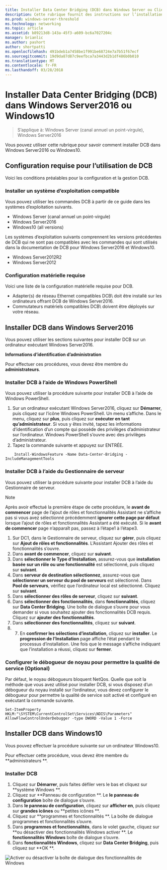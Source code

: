 ```yaml
---
title: Installer Data Center Bridging (DCB) dans Windows Server ou Client
description: Cette rubrique fournit des instructions sur l’installation de Data Center Bridging dans Windows Server ou Client Windows.
ms.prod: windows-server-threshold
ms.technology: networking
ms.topic: article
ms.assetid: b89213d8-143a-45f3-a609-bc6a7027204c
manager: brianlic
ms.author: pashort
author: shortpatti
ms.openlocfilehash: 491bdeb1a7458be1f991be68724e7a7b51f67ecf
ms.sourcegitcommit: 19d9da87d87c9eefbca7a3443d2b1df486b0b010
ms.translationtype: MT
ms.contentlocale: fr-FR
ms.lasthandoff: 03/28/2018
---
```

# <a name="install-data-center-bridging-dcb-in-windows-server-2016-or-windows-10"></a>Installer Data Center Bridging \(DCB\) dans Windows Server2016 ou Windows10

>S’applique à: Windows Server (canal annuel un point-virgule), Windows Server2016

Vous pouvez utiliser cette rubrique pour savoir comment installer DCB dans Windows Server2016 ou Windows10.

## <a name="prerequisites-for-using-dcb"></a>Configuration requise pour l’utilisation de DCB

Voici les conditions préalables pour la configuration et la gestion DCB.

### <a name="install-a-compatible-operating-system"></a>Installer un système d’exploitation compatible

Vous pouvez utiliser les commandes DCB à partir de ce guide dans les systèmes d’exploitation suivants.

- Windows Server (canal annuel un point-virgule)
- Windows Server2016
- Windows10 \(all versions\)

Les systèmes d’exploitation suivants comprennent les versions précédentes de DCB qui ne sont pas compatibles avec les commandes qui sont utilisés dans la documentation de DCB pour Windows Server2016 et Windows10.

- Windows Server2012R2
- Windows Server2012

###  <a name="hardware-requirements"></a>Configuration matérielle requise

Voici une liste de la configuration matérielle requise pour DCB.

- Adapter\(s\) de réseau Ethernet compatibles DCB\ doit être installé sur les ordinateurs offrant DCB de Windows Server2016.
- Commutateurs matériels compatibles DCB\ doivent être déployés sur votre réseau.


## <a name="install-dcb-in-windows-server-2016"></a>Installer DCB dans Windows Server2016

Vous pouvez utiliser les sections suivantes pour installer DCB sur un ordinateur exécutant Windows Server2016.

**Informations d’identification d’administration**

Pour effectuer ces procédures, vous devez être membre du **administrateurs**.

### <a name="install-dcb-using-windows-powershell"></a>Installer DCB à l’aide de Windows PowerShell

Vous pouvez utiliser la procédure suivante pour installer DCB à l’aide de Windows PowerShell.

1. Sur un ordinateur exécutant Windows Server2016, cliquez sur **Démarrer**, puis cliquez sur l’icône Windows PowerShell. Un menu s’affiche. Dans le menu, cliquez sur **plus**, puis cliquez sur **exécuter en tant qu’administrateur**. Si vous y êtes invité, tapez les informations d’identification d’un compte qui possède des privilèges d’administrateur sur l’ordinateur. Windows PowerShell s’ouvre avec des privilèges d’administrateur.
2. Tapez la commande suivante et appuyez sur ENTRÉE.

````
    Install-WindowsFeature -Name Data-Center-Bridging -IncludeManagementTools
````

### <a name="install-dcb-using-server-manager"></a>Installer DCB à l’aide du Gestionnaire de serveur

Vous pouvez utiliser la procédure suivante pour installer DCB à l’aide du Gestionnaire de serveur.

>[!NOTE]
>Après avoir effectué la première étape de cette procédure, le **avant de commencer** page de l’ajout de rôles et fonctionnalités Assistant ne s’affiche pas si vous avez sélectionné précédemment **ignorer cette page par défaut** lorsque l’ajout de rôles et fonctionnalités Assistant a été exécuté. Si le **avant de commencer** page n’apparaît pas, passez à l’étape1 à l’étape3.

1. Sur DC1, dans le Gestionnaire de serveur, cliquez sur **gérer**, puis cliquez sur **Ajout de rôles et fonctionnalités**. L’Assistant Ajouter des rôles et fonctionnalités s’ouvre.
2. Dans **avant de commencer**, cliquez sur **suivant**.
3. Dans **sélectionner le Type d’Installation**, assurez-vous que **installation basée sur un rôle ou une fonctionnalité** est sélectionné, puis cliquez sur **suivant**.
4. Dans **serveur de destination sélectionnez**, assurez-vous que **sélectionner un serveur du pool de serveurs** est sélectionné. Dans **Pool de serveurs**, vérifiez que l’ordinateur local est sélectionné. Cliquez sur **suivant**.
5. Dans **sélectionner des rôles de serveur**, cliquez sur **suivant**.
6. Dans **sélectionner des fonctionnalités**, dans **fonctionnalités**, cliquez sur **Data Center Bridging**. Une boîte de dialogue s’ouvre pour vous demander si vous souhaitez ajouter des fonctionnalités DCB requis. Cliquez sur **ajouter des fonctionnalités**.
7. Dans **sélectionner des fonctionnalités**, cliquez sur **suivant**. 
8. 7. En **confirmer les sélections d’installation**, cliquez sur **installer**. Le **progression de l’Installation** page affiche l’état pendant le processus d’installation. Une fois que le message s’affiche indiquant que l’installation a réussi, cliquez sur **fermer**.

### <a name="configure-the-kernel-debugger-to-allow-qos-optional"></a>Configurer le débogueur de noyau pour permettre la qualité de service \(Optional\)

 Par défaut, le noyau débogueurs bloquent NetQos. Quelle que soit la méthode que vous avez utilisé pour installer DCB, si vous disposez d’un débogueur du noyau installé sur l’ordinateur, vous devez configurer le débogueur pour permettre la qualité de service soit activé et configuré en exécutant la commande suivante.

````
Set-ItemProperty HKLM:"\SYSTEM\CurrentControlSet\Services\NDIS\Parameters" AllowFlowControlUnderDebugger -type DWORD -Value 1 -Force
````

## <a name="install-dcb-in-windows-10"></a>Installer DCB dans Windows10

Vous pouvez effectuer la procédure suivante sur un ordinateur Windows10.

Pour effectuer cette procédure, vous devez être membre du **administrateurs **.

### <a name="install-dcb"></a>Installer DCB

1. Cliquez sur **Démarrer**, puis faites défiler vers le bas et cliquez sur **système Windows **.
2. Cliquez sur **Panneau de configuration **. Le **le panneau de configuration** boîte de dialogue s’ouvre.
3. Dans **le panneau de configuration**, cliquez sur **afficher en**, puis cliquez sur **grandes icônes** ou **petites icônes **.
4. Cliquez sur **programmes et fonctionnalités **. La boîte de dialogue programmes et fonctionnalités s’ouvre.
5. Dans **programmes et fonctionnalités**, dans le volet gauche, cliquez sur **ou désactiver des fonctionnalités Windows activer **. Le **fonctionnalités Windows** boîte de dialogue s’ouvre.
6. Dans **fonctionnalités Windows**, cliquez sur **Data Center Bridging**, puis cliquez sur **OK **.

![Activer ou désactiver la boîte de dialogue des fonctionnalités de Windows](../../media/Dcb-Scripting/Dcb-Scripting.jpg)


